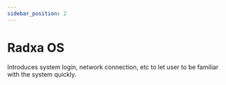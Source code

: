 ```yaml
---
sidebar_position: 2
---
```


# Radxa OS

Introduces system login, network connection, etc to let user to be familiar with the system quickly.

<!-- <DocCardList /> -->
